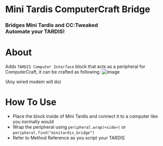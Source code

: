 # Mini Tardis ComputerCraft Bridge
### Bridges Mini Tardis and CC:Tweaked <br>Automate your TARDIS!

# About
Adds `TARDIS Computer Interface` block that acts as a peripheral for ComputerCraft, it can be crafted as following:
![image](https://github.com/user-attachments/assets/ce23905a-d4a7-4de9-beee-18c2124b94bb)

(Any wired modem will do)

# How To Use
- Place the block inside of Mini Tardis and connect it to a computer like you normally would
- Wrap the peripheral using `peripheral.wrap(<side>)` or `peripheral.find("minitardis_bridge")`
- Refer to Method Reference as you script your TARDIS
